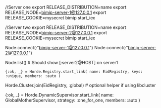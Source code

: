 //Server one
export RELEASE_DISTRIBUTION=name
export RELEASE_NODE=bimip-server-1@127.0.0.1
export RELEASE_COOKIE=mysecret
bimip start_iex

//Server two
export RELEASE_DISTRIBUTION=name
export RELEASE_NODE=bimip-server-2@127.0.0.1
export RELEASE_COOKIE=mysecret
bimip start_iex

Node.connect(:"bimip-server-1@127.0.0.1")
Node.connect(:"bimip-server-2@127.0.0.1")

Node.list() # Should show [:server2@HOST] on server1

`{:ok, _} = Horde.Registry.start_link(
  name: EidRegistry,
  keys: :unique,
  members: :auto
)`

Horde.Cluster.join(EidRegistry, :global) # optional helper if using libcluster

{:ok, \_} = Horde.DynamicSupervisor.start_link(
name: GlobalMotherSupervisor,
strategy: :one_for_one,
members: :auto
)
